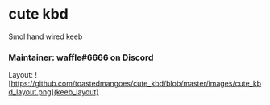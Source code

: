 # cute kbd
Smol hand wired keeb

### Maintainer: waffle#6666 on Discord

Layout: 
![https://github.com/toastedmangoes/cute_kbd/blob/master/images/cute_kbd_layout.png](keeb_layout)
